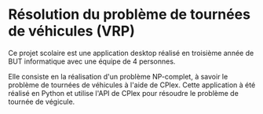 # Résolution du problème de tournées de véhicules (VRP)

Ce projet scolaire est une application desktop réalisé en troisième année de BUT informatique avec une équipe de 4 personnes.

Elle consiste en la réalisation d'un problème NP-complet, à savoir le problème de tournées de véhicules à l'aide de CPlex. Cette application à été réalisé en Python et utilise l'API de CPlex pour résoudre le problème de tournée de végicule. 
